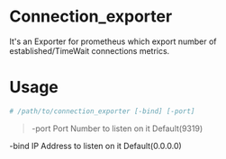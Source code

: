 # Connection_exporter

It's an Exporter for prometheus which export number of established/TimeWait connections metrics.

# Usage

```bash
# /path/to/connection_exporter [-bind] [-port] 
```
> -port  Port Number to listen on it Default(9319)

-bind  IP Address to listen on it Default(0.0.0.0) 

